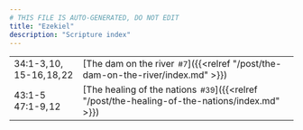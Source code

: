 ```yaml
---
# THIS FILE IS AUTO-GENERATED, DO NOT EDIT
title: "Ezekiel"
description: "Scripture index"
---
```


|  |  |
| --- | --- |
| 34:1-3, 10, 15-16, 18, 22 | [The dam on the river<span style="font-size:smaller; padding-left:0.5em;">#7</span>]({{<relref "/post/the-dam-on-the-river/index.md" >}}) |
| 43:1-5 <br/> 47:1-9, 12 | [The healing of the nations<span style="font-size:smaller; padding-left:0.5em;">#39</span>]({{<relref "/post/the-healing-of-the-nations/index.md" >}}) |
